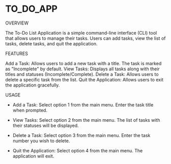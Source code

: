 # TO_DO_APP
OVERVIEW

The To-Do List Application is a simple command-line interface (CLI) tool that allows users to manage their tasks. Users can add tasks, view the list of tasks, delete tasks, and quit the application.

FEATURES

Add a Task: Allows users to add a new task with a title. The task is marked as "Incomplete" by default. View Tasks: Displays all tasks along with their titles and statuses (Incomplete/Complete). Delete a Task: Allows users to delete a specific task from the list. Quit the Application: Allows users to exit the application gracefully.

USAGE

- Add a Task: Select option 1 from the main menu. Enter the task title when prompted.

- View Tasks: Select option 2 from the main menu. The list of tasks with their statuses will be displayed.

- Delete a Task: Select option 3 from the main menu. Enter the task number you wish to delete.

- Quit the Application: Select option 4 from the main menu. The application will exit.